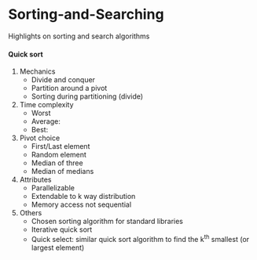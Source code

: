 # Sorting-and-Searching
Highlights on sorting and search algorithms

#### Quick sort
1. Mechanics
    - Divide and conquer
    - Partition around a pivot
    - Sorting during partitioning (divide)
2. Time complexity
    - Worst
    - Average:
    - Best:
3. Pivot choice
    - First/Last element
    - Random element
    - Median of three
    - Median of medians
4. Attributes
    - Parallelizable
    - Extendable to k way distribution
    - Memory access not sequential
5. Others
    - Chosen sorting algorithm for standard libraries
    - Iterative quick sort
    - Quick select: similar quick sort algorithm to find the k<sup>th</sup> smallest (or largest element)











